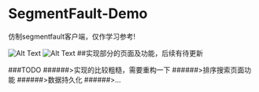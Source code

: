 # SegmentFault-Demo
仿制segmentfault客户端，仅作学习参考!

![Alt Text](https://github.com/atong007/SegmentFault-Demo/blob/master/segmentfault-demo1.gif)
![Alt Text](https://github.com/atong007/SegmentFault-Demo/blob/master/segmentfault-demo2.gif)
##实现部分的页面及功能，后续有待更新

###TODO
######>实现的比较粗糙，需要重构一下
######>排序搜索页面功能
######>数据持久化
######>...
